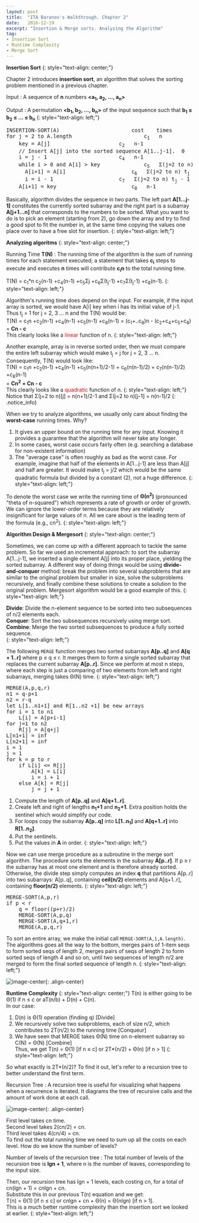 ```yaml
---
layout: post
title:  "ITA Baranov's Walkthrough. Chapter 2"
date:   2016-12-19
excerpt: "Insertion & Merge sorts. Analyzing the Algorithm"
tag:
- Insertion Sort
- Runtime Complexity
- Merge Sort
---
```



**Insertion Sort**
{: style="text-align: center;"}

Chapter 2 introduces **insertion sort**, an algorithm that solves the sorting problem mentioned in a previous chapter.


Input
:	A sequence of **n** numbers **<a<sub>1</sub>, a<sub>2</sub>, ..., a<sub>n</sub>>**  

Output
:	 A permutation **<b<sub>1</sub>, b<sub>2</sub>, ..., b<sub>n</sub>>** of the input sequence such that **b<sub>1</sub> ≤ b<sub>2</sub> ≤ ... ≤ b<sub>n</sub>**
{: style="text-align: left;"}

<pre>
INSERTION-SORT(A)						cost 	times
for j = 2 to A.length						c<sub>1</sub>	n
	key = A[j]						c<sub>2</sub>	n-1
	// Insert A[j] into the sorted sequence A[1..j-1].	0	n-1
	i = j - 1						c<sub>4</sub>	n-1	
	while i > 0 and A[i] > key				c<sub>5</sub>	Σ(j=2 to n) t<sub>j</sub>
	  A[i+1] = A[i]						c<sub>6</sub>	Σ(j=2 to n) t<sub>j</sub> - 1
	  i = i - 1						c<sub>7</sub>	Σ(j=2 to n) t<sub>j</sub> - 1
	A[i+1] = key						c<sub>8</sub>	n-1
</pre>

Basically, algorithm divides the sequence in two parts. The left part **A[1...j-1]** constitutes the currently sorted subarray and the right part is a subarray **A[j+1...n]** that corresponds to the numbers to be sorted. What you want to do is to pick an element (starting from 2), go down the array and try to find a good spot to fit the number in, at the same time copying the values one place over to have a free slot for insertion.
{: style="text-align: left;"}

**Analyzing algoritms**
{: style="text-align: center;"}

Running Time **T(N)**
:	The running time of the algorithm is the sum of running times for each statement executed; a statement that takes **c<sub>i</sub>** steps to execute and executes **n** times will contribute **c<sub>i</sub>n** to the total running time.  

T(N) = c<sub>1</sub>*n c<sub>2</sub>(n-1) +c<sub>4</sub>(n-1) +c<sub>5</sub>Σj +c<sub>6</sub>Σ(t<sub>j</sub>-1) +c<sub>7</sub>Σ(t<sub>j</sub>-1) +c<sub>8</sub>(n-1).
{: style="text-align: left;"}

Algorithm's running time does depend on the input. 
For example, if the input array is sorted, we would have A[i]  key when i has its initial value of j-1. Thus t<sub>j</sub> = 1 for j = 2, 3 ... n and the T(N) would be:  
T(N) = c<sub>1</sub>n +c<sub>2</sub>(n-1) +c<sub>4</sub>(n-1) +c<sub>5</sub>(n-1) +c<sub>8</sub>(n-1) = (c<sub>1</sub>+..c<sub>8</sub>)n - (c<sub>2</sub>+c<sub>4</sub>+c<sub>5</sub>+c<sub>8</sub>) = **Cn - c**  
This clearly looks like a <span style="color:red">linear</span> function of n.
{: style="text-align: left;"}

Another example, array is in reverse sorted order, then we must compare the entire left subarray which would make t<sub>j</sub> = j for j = 2, 3 ... n. Consequently, T(N) would look like:  
T(N) = c<sub>1</sub>n +c<sub>2</sub>(n-1) +c<sub>4</sub>(n-1) +c<sub>5</sub>(n(n+1)/2-1) + c<sub>6</sub>(n(n-1)/2) + c<sub>7</sub>(n(n-1)/2) +c<sub>8</sub>(n-1)   
= **Cn<sup>2</sup> + Cn - c**  
This clearly looks like a <span style="color:red">quadratic</span>  function of n.
{: style="text-align: left;"}
Notice that  Σ(j=2 to n)[j] = n(n+1)/2-1 and Σ(j=2 to n)[j-1] = n(n-1)/2
{: .notice_info}

When we try to analyze algorithms, we usually only care about finding the **worst-case** running times. Why?  
1. It gives an upper bound on the running time for any input. Knowing it provides a guarantee that the algorithm will never take any longer.  
2. In some cases, worst case occurs fairly often (e.g. searching a database for non-existent information)  
3. The "average case" is often roughly as bad as the worst case. For example, imagine that half of the elements in A[1...j-1] are less than A[j] and half are greater. It would make t<sub>j</sub> = j/2 which would be the same quadratic formula but divided by a constant (2), not a huge difference.
{: style="text-align: left;"}

To denote the worst case we write the running time of **Θ(n<sup>2</sup>)** (pronounced "theta of n-squared") which represents a rate of growth or order of growth. We can ignore the lower-order terms because they are relatively insignificant for large values of n. All we care about is the leading term of the formula (e.g., cn<sup>2</sup>).
{: style="text-align: left;"}


**Algorithm Design & Mergesort**
{: style="text-align: center;"}

Sometimes, we can come up with a different approach to tackle the same problem. So far we used an incremental approach: to sort the subarray A[1...j-1], we inserted a single element A[j] into its proper place, yielding the sorted subarray. A different way of doing things would be using **divide-and-conquer** method: break the problem into several subproblems that are similar to the original problem but smaller in size, solve the subproblems recursively, and finally combine these solutions to create a solution to the original problem. Mergesort algorithm would be a good example of this.
{: style="text-align: left;"}

**Divide**: Divide the n-element sequence to be sorted into two subsequences of n/2 elements each.  
**Conquer**: Sort the two subsequences recursively using merge sort.   
**Combine**: Merge the two sorted subsequences to produce a fully sorted sequence.   
{: style="text-align: left;"}

The following <code>MERGE</code> function merges two sorted subarrays **A[p..q]** and **A[q + 1..r]** where p ≤ q ≤ r. It merges them to form a single sorted subarray that replaces the current subarray **A[p..r]**. Since we perform at most n steps, where each step is just a comparing of two elements from left and right subarrays, merging takes Θ(N) time.
{: style="text-align: left;"}

<pre>
MERGE(A,p,q,r)
n1 = q-p+1
n2 = r-q
let L[1..n1+1] and R[1..n2 +1] be new arrays
for i = 1 to n1
	L[i] = A[p+i-1]
for j=1 to n2
	R[j] = A[q+j]
L[n1+1] = inf
L[n2+1] = inf
i = 1
j = 1
for k = p to r
	if L[i] <= R[j]
		A[k] = L[i]
		i = i + 1
	else A[k] = R[j]
		j = j + 1
</pre>

1. Compute the length of **A[p..q]** and **A[q+1..r]**.
2. Create left and right of lengths **n<sub>1</sub>+1** and **n<sub>2</sub>+1**. Extra position holds the sentinel which would simplify our code.
3. For loops copy the subarray **A[p..q]** into **L[1..n<sub>1</sub>]** and **A[q+1..r]** into **R[1..n<sub>2</sub>]**.
4. Put the sentinels.
5. Put the values in **A** in order.
{: style="text-align: left;"}

Now we can use merge procedure as a subroutine in the merge sort algorithm.
The procedure sorts the elements in the subarray **A[p..r]**. If p ≥ r the subarray has at most one element and is therefore already sorted. Otherwise, the divide step simply computes an index **q** that partitions A[p..r] into two subarrays: A[p..q], containing **ceil(n/2)** elements and A[q+1..r], containing **floor(n/2)** elements.
{: style="text-align: left;"}
<pre>
MERGE-SORT(A,p,r)
if p < r
	q = floor((p+r)/2)
	MERGE-SORT(A,p,q)
	MERGE-SORT(A,q+1,r)
	MERGE(A,p,q,r)
</pre>
To sort an entire array, we make the initial call <code>MERGE-SORT(A,1,A.length)</code>. The algorithms goes all the way to the bottom, merges pairs of 1-item seqs to form sorted seqs of length 2, merges pairs of seqs of length 2 to form sorted seqs of length 4 and so on, until two sequences of length n/2 are merged to form the final sorted sequence of length n.
{: style="text-align: left;"}

![image-center](/images/mergesort.png){: .align-center}


**Runtime Complexity**
{: style="text-align: center;"}
T(n) is either going to be Θ(1) if n ≤ c or aT(n/b) + D(n) + C(n).   
In our case:   
1) D(n) is Θ(1) operation (finding q) [Divide]   
2) We recursively solve two subproblems, each of size n/2, which contributes to 2T(n/2) to the running time [Conqueur]   
3) We have seen that MERGE takes Θ(N) time on n-element subarray so C(N) = Θ(N) [Combine]  
Thus, we get T(n) = Θ(1) [if n ≤ c] or 2T*(n/2) + Θ(n) [if n > 1]
{: style="text-align: left;"}

So what exactly is 2T*(n/2)? To find it out, let's refer to a recursion tree to better understand the first term.  

Recursion Tree
:	A recursion tree is useful for visualizing what happens when a recurrence is iterated. It diagrams the tree of recursive calls and the amount of work done at each call.  

![image-center](/images/mergesort_rt.jpg){: .align-center}

First level takes cn time.   
Second level takes 2(cn/2) = cn.      
Third level takes 4(cn/4) = cn.     
To find out the total running time we need to sum up all the costs on each level. How do we know the number of levels?

Number of levels of the recursion tree
:	The total number of levels of the recursion tree is **lgn + 1**, where n is the number of leaves, corresponding to the input size.     

Then, our recursion tree has lgn + 1 levels, each costing cn, for a total of cn(lgn + 1) = cnlgn + cn.   
Substitute this in our previous T(n) equation and we get:   
T(n) = Θ(1) [if n ≤ c] or cnlgn + cn + Θ(n) = Θ(nlgn) [if n > 1].  
This is a much better runtime complexity than the insertion sort we looked at earlier.
{: style="text-align: left;"}

 
